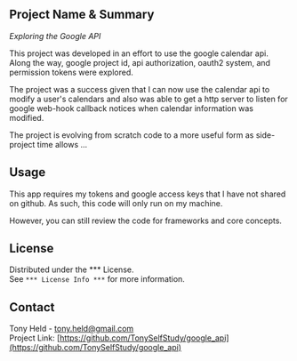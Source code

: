 ## Project Name & Summary
*Exploring the Google API*  

This project was developed in an effort to use the google
calendar api.  Along the way, google project id, api authorization,
oauth2 system, and permission tokens were explored.

The project was a success given that I can now use the calendar api
to modify a user's calendars and also was able to get a http server
to listen for google web-hook callback notices when calendar information
was modified.

The project is evolving from scratch code to a more useful form as
side-project time allows ...

## Usage
This app requires my tokens and google access keys that I have not shared
on github.  As such, this code will only run on my machine.

However, you can still review the code for frameworks and core concepts.

## License

Distributed under the *** License.  
See `*** License Info ***` for more information.

## Contact

Tony Held - tony.held@gmail.com  
Project Link: [https://github.com/TonySelfStudy/google_api](https://github.com/TonySelfStudy/google_api)
